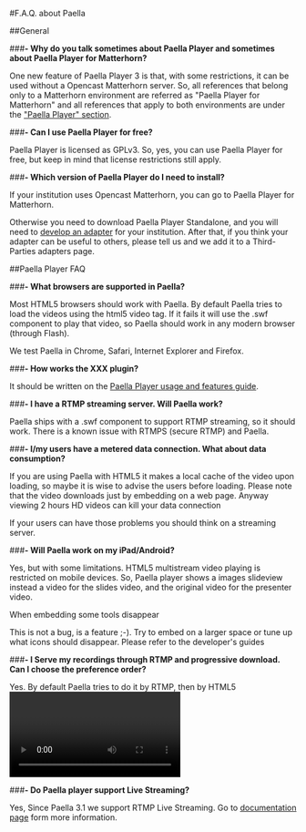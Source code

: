 #F.A.Q. about Paella

##General

###**- Why do you talk sometimes about Paella Player and sometimes about Paella Player for Matterhorn?**

One new feature of Paella Player 3 is that, with some restrictions, it can be used without a Opencast Matterhorn server. So, all references that belong only to a Matterhorn environment are referred as "Paella Player for Matterhorn" and all references that apply to both environments are under the ["Paella Player" section](faq.md#paella-player-faq).

###**- Can I use Paella Player for free?**

Paella Player is licensed as GPLv3. So, yes, you can use Paella Player for free, but keep in mind that license restrictions still apply.

###**- Which version of Paella Player do I need to install?**

If your institution uses Opencast Matterhorn, you can go to Paella Player for Matterhorn.

Otherwise you need to download Paella Player Standalone, and you will need to [develop an adapter](integrate.md) for your institution. After that, if you think your adapter can be useful to others, please tell us and we add it to a Third-Parties adapters page.

##Paella Player FAQ

###**- What browsers are supported in Paella?**

Most HTML5 browsers should work with Paella. By default Paella tries to load the videos using the html5 video tag. If it fails it will use the .swf component to play that video, so Paella should work in any modern browser (through Flash).

We test Paella in Chrome, Safari, Internet Explorer and Firefox.

###**- How works the XXX plugin?**

It should be written on the [Paella Player usage and features guide](plugin_creation.md).

###**- I have a RTMP streaming server. Will Paella work?**

Paella ships with a .swf component to support RTMP streaming, so it should work. There is a known issue with RTMPS (secure RTMP) and Paella.

###**- I/my users have a metered data connection. What about data consumption?**

If you are using Paella with HTML5 it makes a local cache of the video upon loading, so maybe it is wise to advise the users before loading. Please note that the video downloads just by embedding on a web page. Anyway viewing 2 hours HD videos can kill your data connection

If your users can have those problems you should think on a streaming server.

###**- Will Paella work on my iPad/Android?**

Yes, but with some limitations. HTML5 multistream video playing is restricted on mobile devices. So, Paella player shows a images slideview instead a video for the slides video, and the original video for the presenter video.

When embedding some tools disappear

This is not a bug, is a feature ;-). Try to embed on a larger space or tune up what icons should disappear. Please refer to the developer's guides

###**- I Serve my recordings through RTMP and progressive download. Can I choose the preference order?**

Yes. By default Paella tries to do it by RTMP, then by HTML5 <video> tag and as the last option through flash. You can change the order of these options in the config file, as described in the [Paella Player configuration guide](config.md).

###**- Do Paella player support Live Streaming?**

Yes, Since Paella 3.1 we support RTMP Live Streaming. Go to [documentation page](README.md) form more information.
